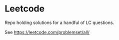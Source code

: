 # Leetcode

Repo holding solutions for a handful of LC questions.

See https://leetcode.com/problemset/all/

